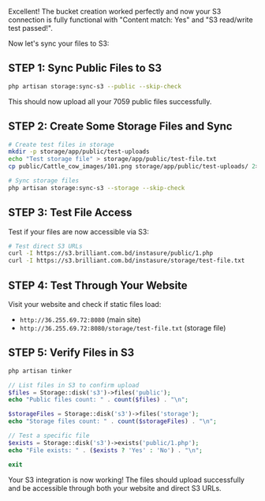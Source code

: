 Excellent! The bucket creation worked perfectly and now your S3 connection is fully functional with "Content match: Yes" and "S3 read/write test passed!". 

Now let's sync your files to S3:

## STEP 1: Sync Public Files to S3

```bash
php artisan storage:sync-s3 --public --skip-check
```

This should now upload all your 7059 public files successfully.

## STEP 2: Create Some Storage Files and Sync

```bash
# Create test files in storage
mkdir -p storage/app/public/test-uploads
echo "Test storage file" > storage/app/public/test-file.txt
cp public/Cattle_cow_images/101.png storage/app/public/test-uploads/ 2>/dev/null || echo "Image copy skipped"

# Sync storage files
php artisan storage:sync-s3 --storage --skip-check
```

## STEP 3: Test File Access

Test if your files are now accessible via S3:

```bash
# Test direct S3 URLs
curl -I https://s3.brilliant.com.bd/instasure/public/1.php
curl -I https://s3.brilliant.com.bd/instasure/storage/test-file.txt
```

## STEP 4: Test Through Your Website

Visit your website and check if static files load:
- `http://36.255.69.72:8080` (main site)
- `http://36.255.69.72:8080/storage/test-file.txt` (storage file)

## STEP 5: Verify Files in S3

```bash
php artisan tinker
```

```php
// List files in S3 to confirm upload
$files = Storage::disk('s3')->files('public');
echo "Public files count: " . count($files) . "\n";

$storageFiles = Storage::disk('s3')->files('storage');
echo "Storage files count: " . count($storageFiles) . "\n";

// Test a specific file
$exists = Storage::disk('s3')->exists('public/1.php');
echo "File exists: " . ($exists ? 'Yes' : 'No') . "\n";

exit
```

Your S3 integration is now working! The files should upload successfully and be accessible through both your website and direct S3 URLs.
